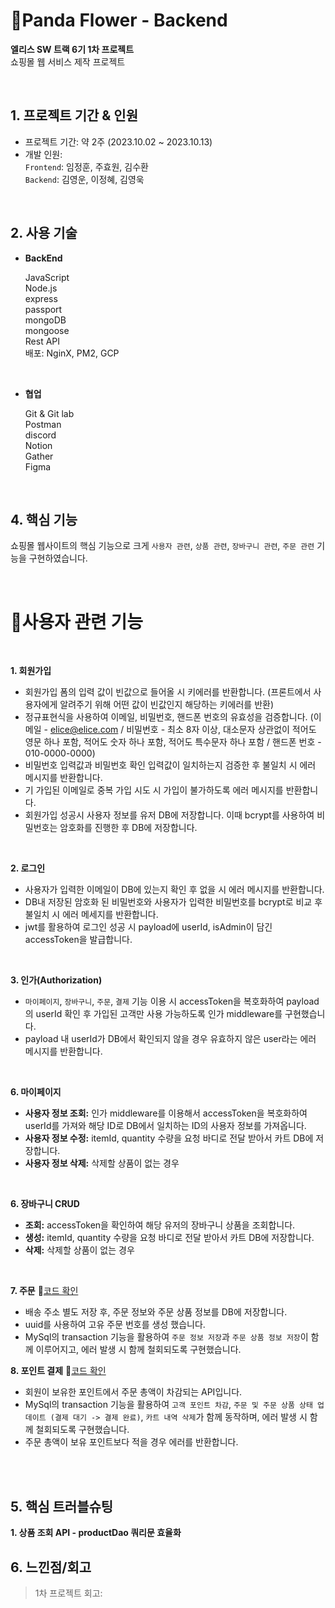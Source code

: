 # 📍Panda Flower - Backend

**엘리스 SW 트랙 6기 1차 프로젝트** <br>
쇼핑몰 웹 서비스 제작 프로젝트 <br>

<br>

## 1. 프로젝트 기간 & 인원

- 프로젝트 기간: 약 2주 (2023.10.02 ~ 2023.10.13)
- 개발 인원:  
  `Frontend`: 임정훈, 주효원, 김수환 <br>
  `Backend`: 김영운, 이정혜, 김영욱 <br>

<br>

## 2. 사용 기술

- **BackEnd** <br>

  JavaScript <br>
  Node.js <br>
  express <br>
  passport <br>
  mongoDB <br>
  mongoose <br>
  Rest API <br>
  배포: NginX, PM2, GCP

<br>

- **협업** <br>

  Git & Git lab <br>
  Postman <br>
  discord <br>
  Notion <br>
  Gather <br>
  Figma

<br>

## 4. 핵심 기능

쇼핑몰 웹사이트의 핵심 기능으로 크게 `사용자 관련`, `상품 관련`, `장바구니 관련`, `주문 관련` 기능을 구현하였습니다.

<br>

# 📍사용자 관련 기능

<br>

**1. 회원가입**

- 회원가입 폼의 입력 값이 빈값으로 들어올 시 키에러를 반환합니다. (프론트에서 사용자에게 알려주기 위해 어떤 값이 빈값인지 해당하는 키에러를 반환)
- 정규표현식을 사용하여 이메일, 비밀번호, 핸드폰 번호의 유효성을 검증합니다. (이메일 - elice@elice.com / 비밀번호 - 최소 8자 이상, 대소문자 상관없이 적어도 영문 하나 포함, 적어도 숫자 하나 포함, 적어도 특수문자 하나 포함 / 핸드폰 번호 - 010-0000-0000)
- 비밀번호 입력값과 비밀번호 확인 입력값이 일치하는지 검증한 후 불일치 시 에러 메시지를 반환합니다.
- 기 가입된 이메일로 중복 가입 시도 시 가입이 불가하도록 에러 메시지를 반환합니다.
- 회원가입 성공시 사용자 정보를 유저 DB에 저장합니다. 이때 bcrypt를 사용하여 비밀번호는 암호화를 진행한 후 DB에 저장합니다.

<br>

**2. 로그인**

- 사용자가 입력한 이메일이 DB에 있는지 확인 후 없을 시 에러 메시지를 반환합니다.
- DB내 저장된 암호화 된 비밀번호와 사용자가 입력한 비밀번호를 bcrypt로 비교 후 불일치 시 에러 메세지를 반환합니다.
- jwt를 활용하여 로그인 성공 시 payload에 userId, isAdmin이 담긴 accessToken을 발급합니다.

<br> 
  
**3. 인가(Authorization)**
- `마이페이지`, `장바구니`, `주문`, `결제` 기능 이용 시 accessToken을 복호화하여 payload의 userId 확인 후 가입된 고객만 사용 가능하도록 인가 middleware를 구현했습니다.
- payload 내 userId가 DB에서 확인되지 않을 경우 유효하지 않은 user라는 에러 메시지를 반환합니다.

<br>

**6. 마이페이지**

- **사용자 정보 조회:** 인가 middleware를 이용해서 accessToken을 복호화하여 userId를 가져와 해당 ID로 DB에서 일치하는 ID의 사용자 정보를 가져옵니다.
- **사용자 정보 수정:** itemId, quantity 수량을 요청 바디로 전달 받아서 카트 DB에 저장합니다.
- **사용자 정보 삭제:** 삭제할 상품이 없는 경우

<br>

**6. 장바구니 CRUD**

- **조회:** accessToken을 확인하여 해당 유저의 장바구니 상품을 조회합니다.
- **생성:** itemId, quantity 수량을 요청 바디로 전달 받아서 카트 DB에 저장합니다.
- **삭제:** 삭제할 상품이 없는 경우

<br>

**7. 주문** 📌[코드 확인](https://github.com/walwald/44-1st-four-branch-backend/blob/034a67411cad420e16100865b4ccef38cd4ab8ee/models/orderDao.js#L50)

- 배송 주소 별도 저장 후, 주문 정보와 주문 상품 정보를 DB에 저장합니다.
- uuid를 사용하여 고유 주문 번호를 생성 했습니다.
- MySql의 transaction 기능을 활용하여 `주문 정보 저장`과 `주문 상품 정보 저장`이 함께 이루어지고, 에러 발생 시 함께 철회되도록 구현했습니다.
  <br>

**8. 포인트 결제** 📌[코드 확인](https://github.com/walwald/44-1st-four-branch-backend/blob/034a67411cad420e16100865b4ccef38cd4ab8ee/models/orderDao.js#L4)

- 회원이 보유한 포인트에서 주문 총액이 차감되는 API입니다.
- MySql의 transaction 기능을 활용하여 `고객 포인트 차감`, `주문 및 주문 상품 상태 업데이트 (결제 대기 -> 결제 완료)`, `카트 내역 삭제`가 함께 동작하며, 에러 발생 시 함께 철회되도록 구현했습니다.
- 주문 총액이 보유 포인트보다 적을 경우 에러를 반환합니다.

</div>
</details>
<br>

<br>

## 5. 핵심 트러블슈팅

**1. 상품 조회 API - productDao 쿼리문 효율화**

## 6. 느낀점/회고

> 1차 프로젝트 회고:
